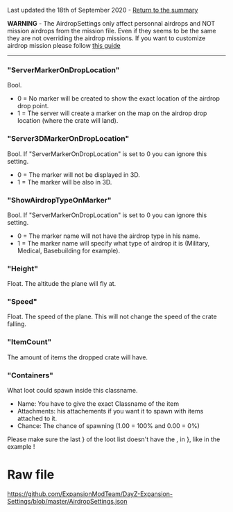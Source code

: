Last updated the 18th of September 2020 - [Return to the summary](https://github.com/salutesh/DayZ-Expansion-Scripts/wiki/%5BServer-Hosting%5D-Server-settings/)

**WARNING** - The AirdropSettings only affect personnal airdrops and NOT mission airdrops from the mission file. Even if they seems to be the same they are not overriding the airdrop missions. If you want to customize airdrop mission please follow [this guide](https://github.com/salutesh/DayZ-Expansion-Scripts/wiki/%5BServer-Hosting%5D-Adding-custom-airdrops)

***

### "ServerMarkerOnDropLocation"
Bool.
- 0 = No marker will be created to show the exact location of the airdrop drop point.
- 1 = The server will create a marker on the map on the airdrop drop location (where the crate will land).

### "Server3DMarkerOnDropLocation"
Bool. If "ServerMarkerOnDropLocation" is set to 0 you can ignore this setting.
- 0 = The marker will not be displayed in 3D.
- 1 = The marker will be also in 3D.

### "ShowAirdropTypeOnMarker"
Bool. If "ServerMarkerOnDropLocation" is set to 0 you can ignore this setting.
- 0 = The marker name will not have the airdrop type in his name.
- 1 = The marker name will specify what type of airdrop it is (Military, Medical, Basebuilding for example).

### "Height"
Float. The altitude the plane will fly at.

### "Speed"
Float. The speed of the plane. This will not change the speed of the crate falling.

### "ItemCount"
The amount of items the dropped crate will have.

### "Containers"
What loot could spawn inside this classname.
- Name: You have to give the exact Classname of the item
- Attachments: his attachements if you want it to spawn with items attached to it.
- Chance: The chance of spawning (1.00 = 100% and 0.00 = 0%)

Please make sure the last } of the loot list doesn't have the , in }, like in the example !

# Raw file

https://github.com/ExpansionModTeam/DayZ-Expansion-Settings/blob/master/AirdropSettings.json